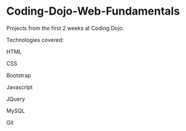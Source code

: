 # Coding-Dojo-Web-Fundamentals
Projects from the first 2 weeks at Coding Dojo.

Technologies covered:

HTML

CSS

Bootstrap

Javascript

JQuery

MySQL

Git
